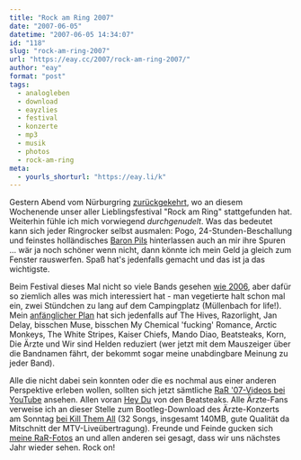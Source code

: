 ```yaml
---
title: "Rock am Ring 2007"
date: "2007-06-05"
datetime: "2007-06-05 14:34:07"
id: "118"
slug: "rock-am-ring-2007"
url: "https://eay.cc/2007/rock-am-ring-2007/"
author: "eay"
format: "post"
tags:
  - analogleben
  - download
  - eayzlies
  - festival
  - konzerte
  - mp3
  - musik
  - photos
  - rock-am-ring
meta:
  - yourls_shorturl: "https://eay.li/k"
---
```


Gestern Abend vom Nürburgring [zurückgekehrt](//eay.cc/2007/rockender-ring-ich-komme/), wo an diesem Wochenende unser aller Lieblingsfestival "Rock am Ring" stattgefunden hat. Weiterhin fühle ich mich vorwiegend _durchgenudelt_. Was das bedeutet kann sich jeder Ringrocker selbst ausmalen: Pogo, 24-Stunden-Beschallung und feinstes holländisches [Baron Pils](http://www.flickr.com/photos/eay/531304964/) hinterlassen auch an mir ihre Spuren ... wär ja noch schöner wenn nicht, dann könnte ich mein Geld ja gleich zum Fenster rauswerfen. Spaß hat's jedenfalls gemacht und das ist ja das wichtigste.

Beim Festival dieses Mal nicht so viele Bands gesehen [wie 2006](http://eay.cc/blog/2006/06/das_war_rock_am_1.shtml), aber dafür so ziemlich alles was mich interessiert hat - man vegetierte halt schon mal ein, zwei Stündchen zu lang auf dem Campingplatz (Müllenbach for life!). Mein [anfänglicher Plan](//eay.cc/uploads/2007/rarspielplan.jpg) hat sich jedenfalls auf The Hives, Razorlight, Jan Delay, bisschen Muse, bisschen My Chemical 'fucking' Romance, Arctic Monkeys, The White Stripes, Kaiser Chiefs, Mando Diao, Beatsteaks, Korn, Die Ärzte und Wir sind Helden reduziert (wer jetzt mit dem Mauszeiger über die Bandnamen fährt, der bekommt sogar meine unabdingbare Meinung zu jeder Band).

Alle die nicht dabei sein konnten oder die es nochmal aus einer anderen Perspektive erleben wollen, sollten sich jetzt sämtliche [RaR '07-Videos bei YouTube](http://www.youtube.com/results?search_type=search_videos&search_query=rock%20am%20ring%202007&search_sort=video_date_uploaded&search_category=0) ansehen. Allen voran [Hey Du](#) von den Beatsteaks. Alle Ärzte-Fans verweise ich an dieser Stelle zum Bootleg-Download des Ärzte-Konzerts am Sonntag [bei Kill Them All](http://kill-them-all.de/download.php?id=tape_rar07) (32 Songs, insgesamt 140MB, gute Qualität da Mitschnitt der MTV-Liveübertragung). Freunde und Feinde gucken sich [meine RaR-Fotos](http://www.flickr.com/photos/eay/sets/72157600313508792/) an und allen anderen sei gesagt, dass wir uns nächstes Jahr wieder sehen. Rock on!
